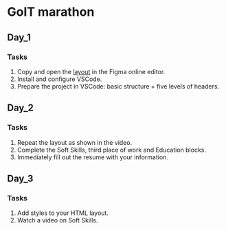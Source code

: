 # GoIT marathon

## Day_1

### Tasks
1. Copy and open the <a href="https://www.youtube.com/redirect?event=video_description&redir_token=QUFFLUhqbnlQOUlfLXZ5UXVtMUFOZ2ZWbnp5MGVacnFZZ3xBQ3Jtc0ttek85UjduQ3M5Y2c5ckJMRVFTVi04bjY4T0ZOeWNmTUZfMWRsUmFsV2RYQlFjNC1sSFQwZVRVVTg0T0RXTE9Ca0xSaHRrR1dEZVhoM2FIbmNHVjg5NDd5cS1TR1h6Smg3UVVRbURsb2JXMDdmVmNuYw&q=https%3A%2F%2Fwww.figma.com%2Ffile%2FXNoGCnwovP19H9hvUjP2gO%2FResume&v=BRk8U3CH6hE">layout</a> in the Figma online editor.
2. Install and configure VSCode.
3. Prepare the project in VSCode: basic structure + five levels of headers.

## Day_2

### Tasks

1. Repeat the layout as shown in the video.
2. Complete the Soft Skills, third place of work and Education blocks.
3. Immediately fill out the resume with your information.

## Day_3

### Tasks

1. Add styles to your HTML layout.
2. Watch a video on Soft Skills.